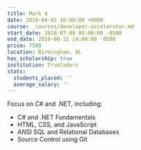 ```yaml
---
title: Mark 4
date: 2018-04-02 16:00:00 +0000
course: _courses/developer-accelerator.md
start_date: 2018-07-09 08:00:00 -0500
end_date: 2018-08-31 14:00:00 -0500
price: 7500
location: Birmingham, AL
has_scholarship: true
institution: TrueCoders
stats:
  students_placed: ''
  average_salary: ''
---
```


Focus on C# and .NET, including:

* C# and .NET Fundamentals
* HTML, CSS, and JavaScript
* ANSI SQL and Relational Databases
* Source Control using Git
